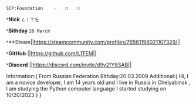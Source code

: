 `SCP:Foundation　　 ⎯　　❐　　⤬　`

˃**Nick** `ㄥ丨ㄒ乇`

˃**Bithday** `20 March `

˃**Steam||https://steamcommunity.com/profiles/76561198021107329/||

˃**GitHub** ||https://github.com/L1TEM||

˃**Discord** ||https://discord.com/invite/d9v2fY8SAB||

Information:{
From:Russian Federation
Bithday:20.03.2009
Additional:{
Hi, I am a novice developer, I am 14 years old and I live in Russia in Chelyabinsk , I am studying the Python computer language I started studying on 10/20/2023
}
}

